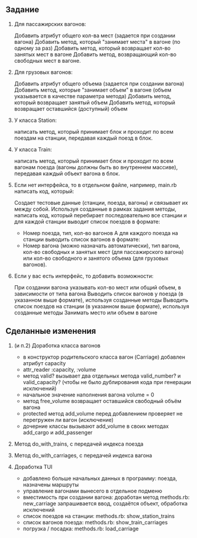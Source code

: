 ## Задание

1. Для пассажирских вагонов:

    Добавить атрибут общего кол-ва мест (задается при создании вагона)
    Добавить метод, который "занимает места" в вагоне (по одному за раз)
    Добавить метод, который возвращает кол-во занятых мест в вагоне
    Добавить метод, возвращающий кол-во свободных мест в вагоне.


2. Для грузовых вагонов:

    Добавить атрибут общего объема (задается при создании вагона)
    Добавить метод, которые "занимает объем" в вагоне (объем указывается в качестве параметра метода)
    Добавить метод, который возвращает занятый объем
    Добавить метод, который возвращает оставшийся (доступный) объем


3. У класса Station:

    написать метод, который принимает блок и проходит по всем поездам на станции, передавая каждый поезд в блок.


4. У класса Train:

     написать метод, который принимает блок и проходит по всем вагонам поезда (вагоны должны быть во внутреннем массиве), передавая каждый объект вагона в блок.


5. Если нет интерфейса, то в отдельном файле, например, main.rb написать код, который:

    Создает тестовые данные (станции, поезда, вагоны) и связывает их между собой.
    Используя созданные в рамках задания методы, написать код, который перебирает последовательно все станции и для каждой станции выводит список поездов в формате:

      - Номер поезда, тип, кол-во вагонов
   А для каждого поезда на станции выводить список вагонов в формате:
      - Номер вагона (можно назначать автоматически), тип вагона, кол-во свободных и занятых мест (для пассажирского вагона) или кол-во свободного и занятого объема (для грузовых вагонов).

6. Если у вас есть интерфейс, то добавить возможности:

    При создании вагона указывать кол-во мест или общий объем, в зависимости от типа вагона
    Выводить список вагонов у поезда (в указанном выше формате), используя созданные методы
    Выводить список поездов на станции (в указанном выше формате), используя  созданные методы
    Занимать место или объем в вагоне

## Сделанные изменения

1. (и п.2) Доработка класса вагонов
   - в конструктор родительского класса вагон (Carriage) добавлен атрибут capacity
   - attr_reader :capacity, :volume
   - метод valid? вызывает два отдельных метода valid_number? и valid_capacity? (чтобы не было  дублирования кода при генерации исключений)
   - начальное значение наполнения вагона volume = 0
   - метод free_volume возвращает оставшийся свободный объём вагона
   - protected метод add_volume перед добавлением проверяет не перегружен ли вагон (исключение)
   - дочерние классы вызывают add_volume в своих методах add_cargo и add_passenger

3. Метод do_with_trains, с передачей индекса поезда

4. Метод do_with_carriages, с передачей индекса вагона

6. Доработка TUI
   - добавлено больше начальных данных в программу: поезда, назначены маршруты
   - управление вагонами вынесего в отдельное подменю
   - вместимость при создании вагона: доработан метод methods.rb: new_carriage
     запрашивается ввод, создаётся объект, обработка исключений
   - список поездов на станции: methods.rb: show_station_trains
   - список вагонов поезда: methods.rb: show_train_carriages
   - погрузка / посадка: methods.rb: load_carriage